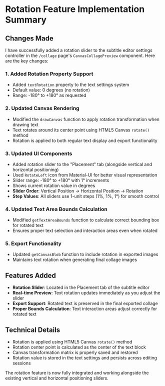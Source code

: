 # Rotation Feature Implementation Summary

## Changes Made

I have successfully added a rotation slider to the subtitle editor settings controller in the `/collage` page's `CanvasCollagePreview` component. Here are the key changes:

### 1. Added Rotation Property Support
- Added `textRotation` property to the text settings system
- Default value: 0 degrees (no rotation)
- Range: -180° to +180° as requested

### 2. Updated Canvas Rendering
- Modified the `drawCanvas` function to apply rotation transformation when drawing text
- Text rotates around its center point using HTML5 Canvas `rotate()` method
- Rotation is applied to both regular text display and export functionality

### 3. Updated UI Components
- Added rotation slider to the "Placement" tab (alongside vertical and horizontal positioning)
- Used `RotateLeft` icon from Material-UI for better visual representation
- Slider range: -180° to +180° with 1° increments
- Shows current rotation value in degrees
- **Slider Order**: Vertical Position → Horizontal Position → Rotation
- **Step Values**: All sliders use 1-unit steps (1%, 1%, 1°) for smooth control

### 4. Updated Text Area Bounds Calculation
- Modified `getTextAreaBounds` function to calculate correct bounding box for rotated text
- Ensures proper text selection and interaction areas even when rotated

### 5. Export Functionality
- Updated `getCanvasBlob` function to include rotation in exported images
- Maintains text rotation when generating final collage images

## Features Added
- **Rotation Slider**: Located in the Placement tab of the subtitle editor
- **Real-time Preview**: Text rotation updates immediately as you adjust the slider
- **Export Support**: Rotated text is preserved in the final exported collage
- **Proper Bounds Calculation**: Text interaction areas adjust correctly for rotated text

## Technical Details
- Rotation is applied using HTML5 Canvas `rotate()` method
- Rotation center point is calculated as the center of the text block
- Canvas transformation matrix is properly saved and restored
- Rotation value is stored in the text settings and persists across editing sessions

The rotation feature is now fully integrated and working alongside the existing vertical and horizontal positioning sliders.